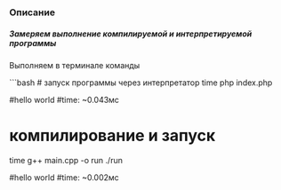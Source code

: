 <h3>Описание</h3>
<h5> Замеряем выполнение компилируемой и интерпретируемой программы </h5>
<p>Выполняем в терминале команды</p>
```bash
# запуск программы через интерпретатор
time php index.php

#hello world
#time: ~0.043мс

# компилирование и запуск
time g++ main.cpp -o run
./run

#hello world
#time: ~0.002мс
```